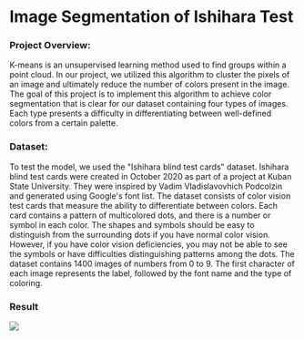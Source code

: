 # Image Segmentation of Ishihara Test

### Project Overview:
K-means is an unsupervised learning method used to find groups within a point cloud. In our project, we utilized this algorithm to cluster the pixels of an image and ultimately reduce the number of colors present in the image. The goal of this project is to implement this algorithm to achieve color segmentation that is clear for our dataset containing four types of images. Each type presents a difficulty in differentiating between well-defined colors from a certain palette.


### Dataset:
To test the model, we used the "Ishihara blind test cards" dataset. Ishihara blind test cards were created in October 2020 as part of a project at Kuban State University. They were inspired by Vadim Vladislavovhich Podcolzin and generated using Google's font list. The dataset consists of color vision test cards that measure the ability to differentiate between colors. Each card contains a pattern of multicolored dots, and there is a number or symbol in each color. The shapes and symbols should be easy to distinguish from the surrounding dots if you have normal color vision. However, if you have color vision deficiencies, you may not be able to see the symbols or have difficulties distinguishing patterns among the dots. The dataset contains 1400 images of numbers from 0 to 9. The first character of each image represents the label, followed by the font name and the type of coloring.

### Result 
<img  src="https://scontent.ftun16-1.fna.fbcdn.net/v/t1.15752-9/358444349_6056192667841644_7087716245974899080_n.png?_nc_cat=109&ccb=1-7&_nc_sid=ae9488&_nc_ohc=QiyNIVXaUlkAX9sGIh6&_nc_oc=AQkFYmXk-RA526fZNc081iyUcyiCZzkcqrpwvcINiBn3Xn9QmPJZw1Sa8VqS0AXsvEw&_nc_ht=scontent.ftun16-1.fna&oh=03_AdQ7E9KzCGqedwOsmfWeSYoflEwxE5AkyT-US3ZgS1qfwA&oe=64CD251B" >

 
